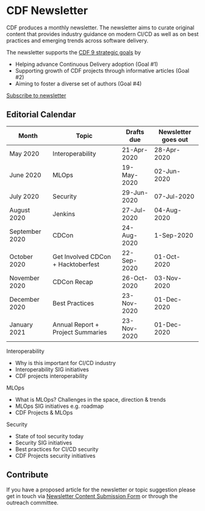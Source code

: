 # CDF Newsletter

CDF produces a monthly newsletter.
The newsletter aims to curate original content that provides industry guidance on modern CI/CD as well as on best practices and emerging trends across software delivery.

The newsletter supports the [CDF 9 strategic goals](https://cd.foundation/blog/2019/10/17/cdfs-governing-board-unveils-9-strategic-goals/) by
 * Helping advance Continuous Delivery adoption (Goal #1)
 * Supporting growth of CDF projects through informative articles (Goal #2)
 * Aiming to foster a diverse set of authors (Goal #4)

[Subscribe to newsletter](https://cd.foundation/stay-connected/)

## Editorial Calendar
| Month | Topic | Drafts due | Newsletter goes out |
| ----- | ----- | ---------- | ------------------- |
| May 2020 | Interoperability | 21-Apr-2020 | 28-Apr-2020 |
| June 2020 | MLOps | 19-May-2020 | 02-Jun-2020 |
| July 2020 | Security | 29-Jun-2020 | 07-Jul-2020 |
| August 2020 | Jenkins | 27-Jul-2020 | 04-Aug-2020 |
| September 2020 | CDCon | 24-Aug-2020 | 1-Sep-2020 |
| October 2020 | Get Involved CDCon + Hacktoberfest | 22-Sep-2020 | 01-Oct-2020 |
| November 2020 | CDCon Recap | 26-Oct-2020 | 03-Nov-2020 |
| December 2020 | Best Practices | 23-Nov-2020 | 01-Dec-2020 |
| January 2021 | Annual Report + Project Summaries | 23-Nov-2020 | 01-Dec-2020 |

Interoperability
 * Why is this important for CI/CD industry
 * Interoperability SIG initiatives
 * CDF projects interoperability
 
MLOps
 * What is MLOps? Challenges in the space, direction & trends
 * MLOps SIG initiatives e.g. roadmap
 * CDF Projects & MLOps
 
Security
 * State of tool security today
 * Security SIG initiatives 
 * Best practices for CI/CD security
 * CDF Projects security initiatives
 
 ## Contribute
 If you have a proposed article for the newsletter or topic suggestion please get in touch via [Newsletter Content Submission Form](https://cd.foundation/stay-connected/newsletter-submission-form/) or through the outreach committee. 
